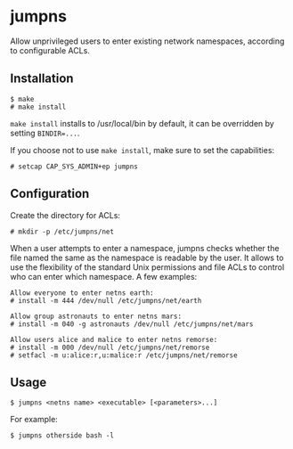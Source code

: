 # jumpns

Allow unprivileged users to enter existing network namespaces, according to
configurable ACLs.

## Installation

    $ make
    # make install

`make install` installs to /usr/local/bin by default, it can be overridden by
setting `BINDIR=...`.

If you choose not to use `make install`, make sure to set the capabilities:

    # setcap CAP_SYS_ADMIN+ep jumpns

## Configuration

Create the directory for ACLs:

    # mkdir -p /etc/jumpns/net

When a user attempts to enter a namespace, jumpns checks whether the file named
the same as the namespace is readable by the user. It allows to use the
flexibility of the standard Unix permissions and file ACLs to control who can
enter which namespace. A few examples:

    Allow everyone to enter netns earth:
    # install -m 444 /dev/null /etc/jumpns/net/earth

    Allow group astronauts to enter netns mars:
    # install -m 040 -g astronauts /dev/null /etc/jumpns/net/mars

    Allow users alice and malice to enter netns remorse:
    # install -m 000 /dev/null /etc/jumpns/net/remorse
    # setfacl -m u:alice:r,u:malice:r /etc/jumpns/net/remorse

## Usage

    $ jumpns <netns name> <executable> [<parameters>...]

For example:

    $ jumpns otherside bash -l
